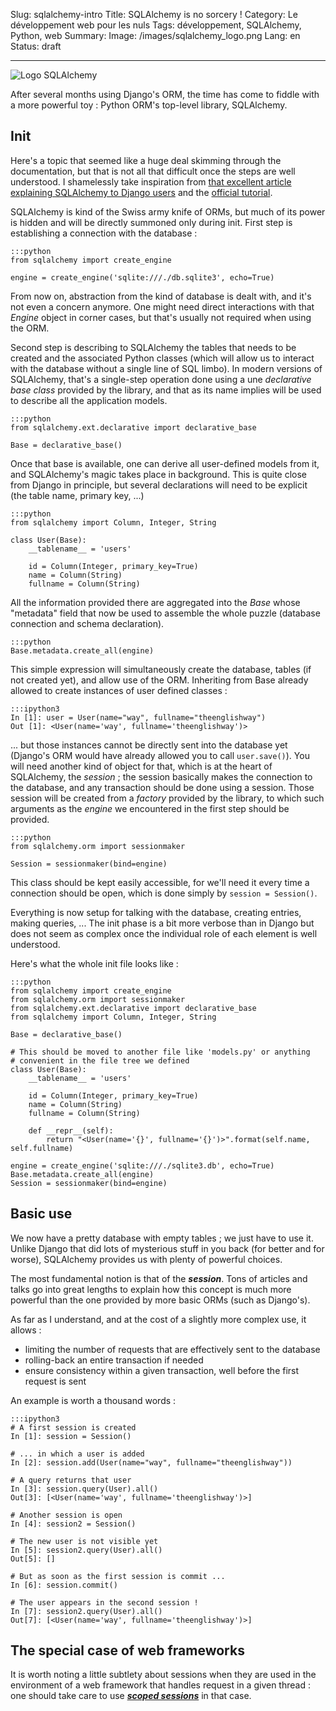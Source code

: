 Slug: sqlalchemy-intro
Title: SQLAlchemy is no sorcery !
Category: Le développement web pour les nuls
Tags: développement, SQLAlchemy, Python, web
Summary:
Image: /images/sqlalchemy_logo.png
Lang: en
Status: draft

___

![Logo SQLAlchemy][sqlalchemy-logo]

After several months using Django's ORM, the time has come to fiddle with a more
powerful toy : Python ORM's top-level library, SQLAlchemy.

## Init

Here's a topic that seemed like a huge deal skimming through the documentation,
but that is not all that difficult once the steps are well understood. I
shamelessly take inspiration from
[that excellent article explaining SQLAlchemy to Django users][sqlalchemy-django]
and the [official tutorial][sqlalchemy-tutorial].

SQLAlchemy is kind of the Swiss army knife of ORMs, but much of its power is
hidden and will be directly summoned only during init. First step is
establishing a connection with the database :

    :::python
    from sqlalchemy import create_engine

    engine = create_engine('sqlite:///./db.sqlite3', echo=True)

From now on, abstraction from the kind of database is dealt with, and it's not
even a concern anymore. One might need direct interactions with that *Engine*
object in corner cases, but that's usually not required when using the ORM.

Second step is describing to SQLAlchemy the tables that needs to be created
and the associated Python classes (which will allow us to interact with the
database without a single line of SQL limbo). In modern versions of SQLAlchemy,
that's a single-step operation done using a une *declarative base class*
provided by the library, and that as its name implies will be used to describe
all the application models.

    :::python
    from sqlalchemy.ext.declarative import declarative_base

    Base = declarative_base()

Once that base is available, one can derive all user-defined models from it,
and SQLAlchemy's magic takes place in background. This is quite close from
Django in principle, but several declarations will need to be explicit (the
table name, primary key, ...)

    :::python
    from sqlalchemy import Column, Integer, String

    class User(Base):
        __tablename__ = 'users'

        id = Column(Integer, primary_key=True)
        name = Column(String)
        fullname = Column(String)

All the information provided there are aggregated into the *Base* whose
"metadata" field that now be used to assemble the whole puzzle (database
connection and schema declaration).

    :::python
    Base.metadata.create_all(engine)

This simple expression will simultaneously create the database, tables (if not
created yet), and allow use of the ORM. Inheriting from Base already allowed to
create instances of user defined classes :

    :::ipython3
    In [1]: user = User(name="way", fullname="theenglishway")
    Out [1]: <User(name='way', fullname='theenglishway')>

... but those instances cannot be directly sent into the database yet (Django's
ORM would have already allowed you to call `user.save()`). You will need another
kind of object for that, which is at the heart of SQLAlchemy, the *session* ;
the session basically makes the connection to the database, and any transaction
should be done using a session. Those session will be created from a *factory*
provided by the library, to which such arguments as the *engine* we encountered
in the first step should be provided.

    :::python
    from sqlalchemy.orm import sessionmaker

    Session = sessionmaker(bind=engine)

This class should be kept easily accessible, for we'll need it every time a
connection should be open, which is done simply by `session = Session()`.

Everything is now setup for talking with the database, creating entries, making
queries, ... The init phase is a bit more verbose than in Django but does not
seem as complex once the individual role of each element is well understood.

Here's what the whole init file looks like :

    :::python
    from sqlalchemy import create_engine
    from sqlalchemy.orm import sessionmaker
    from sqlalchemy.ext.declarative import declarative_base
    from sqlalchemy import Column, Integer, String

    Base = declarative_base()

    # This should be moved to another file like 'models.py' or anything
    # convenient in the file tree we defined
    class User(Base):
        __tablename__ = 'users'

        id = Column(Integer, primary_key=True)
        name = Column(String)
        fullname = Column(String)

        def __repr__(self):
            return "<User(name='{}', fullname='{}')>".format(self.name, self.fullname)

    engine = create_engine('sqlite:///./sqlite3.db', echo=True)
    Base.metadata.create_all(engine)
    Session = sessionmaker(bind=engine)

## Basic use

We now have a pretty database with empty tables ; we just have to use it. Unlike
Django that did lots of mysterious stuff in you back (for better and for worse),
SQLAlchemy provides us with plenty of powerful choices.

The most fundamental notion is that of the **_session_**. Tons of articles and
talks go into great lengths to explain how this concept is much more powerful
than the one provided by more basic ORMs (such as Django's).

As far as I understand, and at the cost of a slightly more complex use, it
allows :

* limiting the number of requests that are effectively sent to the database
* rolling-back an entire transaction if needed
* ensure consistency within a given transaction, well before the first request
is sent

An example is worth a thousand words :

    :::ipython3
    # A first session is created
    In [1]: session = Session()

    # ... in which a user is added
    In [2]: session.add(User(name="way", fullname="theenglishway"))

    # A query returns that user
    In [3]: session.query(User).all()
    Out[3]: [<User(name='way', fullname='theenglishway')>]

    # Another session is open
    In [4]: session2 = Session()

    # The new user is not visible yet
    In [5]: session2.query(User).all()
    Out[5]: []

    # But as soon as the first session is commit ...
    In [6]: session.commit()

    # The user appears in the second session !
    In [7]: session2.query(User).all()
    Out[7]: [<User(name='way', fullname='theenglishway')>]

## The special case of web frameworks

It is worth noting a little subtlety about sessions when they are used in the
environment of a web framework that handles request in a given thread : one
should take care to use [**_scoped sessions_**][sqlalchemy-sessions]
in that case.


[sqlalchemy-django]: http://lucumr.pocoo.org/2011/7/19/sqlachemy-and-you/
[sqlalchemy-tutorial]: https://docs.sqlalchemy.org/en/latest/orm/tutorial.html
[sqlalchemy-logo]: /images/sqlalchemy_logo.png
[sqlalchemy-sessions]: http://docs.sqlalchemy.org/en/latest/orm/contextual.html#using-thread-local-scope-with-web-applications
